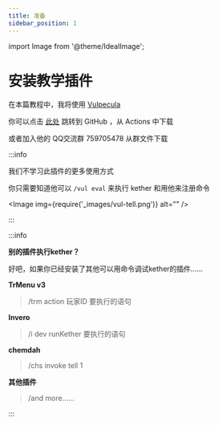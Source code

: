 ```yaml
---
title: 准备
sidebar_position: 1
---
```


import Image from '@theme/IdealImage';

# 安装教学插件

在本篇教程中，我将使用 [Vulpecula](https://www.yuque.com/lanscarlos/vulpecula-wiki-v2)

你可以点击 [此处](https://github.com/Lanscarlos/Vulpecula) 跳转到 GitHub ，从 Actions 中下载

或者加入他的 QQ交流群 759705478 从群文件下载

:::info

我们不学习此插件的更多使用方式

你只需要知道他可以 `/vul eval` 来执行 kether 和用他来注册命令

<Image img={require('_images/vul-tell.png')} alt="" />

:::

:::info

**别的插件执行kether？**

好吧，如果你已经安装了其他可以用命令调试kether的插件......

**TrMenu v3**

> /trm action 玩家ID 要执行的语句

**Invero**

> /i dev runKether 要执行的语句

**chemdah**

> /chs invoke tell 1

**其他插件**

> /and more......

:::
